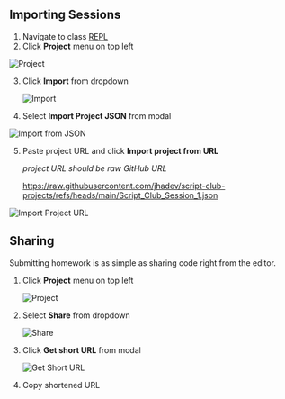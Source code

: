 ## Importing Sessions

1. Navigate to class [REPL](https://repl.nighthauk.com)
2. Click **Project** menu on top left
   
  ![Project](https://github.com/user-attachments/assets/96ab893a-5057-4009-93b0-e9d08b3e0b5c)

3. Click **Import** from dropdown
   
   ![Import](https://github.com/user-attachments/assets/43e9a0e7-1e73-48b8-970c-48987afee608)

4. Select **Import Project JSON** from modal

  ![Import from JSON](https://github.com/user-attachments/assets/def9542f-2ae2-4c9c-997c-303fa06e414c)

5. Paste project URL and click **Import project from URL**

   *project URL should be raw GitHub URL*

    https://raw.githubusercontent.com/jhadev/script-club-projects/refs/heads/main/Script_Club_Session_1.json

  ![Import Project URL](https://github.com/user-attachments/assets/2d12347d-e4a6-44ee-a3d8-66ccb142b2f9)

## Sharing

Submitting homework is as simple as sharing code right from the editor.

1. Click **Project** menu on top left
   
   ![Project](https://github.com/user-attachments/assets/96ab893a-5057-4009-93b0-e9d08b3e0b5c)

2. Select **Share** from dropdown
  
   ![Share](https://github.com/user-attachments/assets/ea120683-d1ee-4b09-9176-15516a27dc75)

3. Click **Get short URL** from modal
   
   ![Get Short URL](https://github.com/user-attachments/assets/3e4e34eb-d104-482b-be9b-40f45b1dc924)

4. Copy shortened URL

